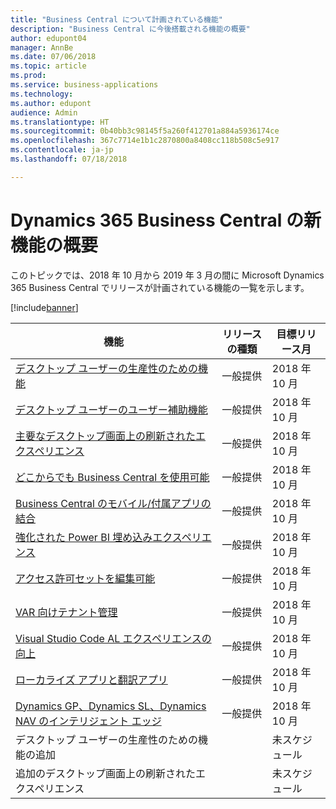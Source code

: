 ```yaml
---
title: "Business Central について計画されている機能"
description: "Business Central に今後搭載される機能の概要"
author: edupont04
manager: AnnBe
ms.date: 07/06/2018
ms.topic: article
ms.prod: 
ms.service: business-applications
ms.technology: 
ms.author: edupont
audience: Admin
ms.translationtype: HT
ms.sourcegitcommit: 0b40bb3c98145f5a260f412701a884a5936174ce
ms.openlocfilehash: 367c7714e1b1c2870800a8408cc118b508c5e917
ms.contentlocale: ja-jp
ms.lasthandoff: 07/18/2018

---
```

# <a name="summary-of-whats-new-in-dynamics-365-business-central"></a>Dynamics 365 Business Central の新機能の概要

このトピックでは、2018 年 10 月から 2019 年 3 月の間に Microsoft Dynamics 365 Business Central でリリースが計画されている機能の一覧を示します。

[!include[banner](../../includes/banner.md)]

| 機能 | リリースの種類 | 目標リリース月 |
|------------|----------|--------|
| [デスクトップ ユーザーの生産性のための機能](high-productivity-user-experience.md) | 一般提供 | 2018 年 10 月  |
| [デスクトップ ユーザーのユーザー補助機能](/business-applications-release-notes/october18/dynamics365-business-central/high-productivity-user-experience#accessibility) |  一般提供 |  2018 年 10 月  |
| [主要なデスクトップ画面上の刷新されたエクスペリエンス](/business-applications-release-notes/october18/dynamics365-business-central/high-productivity-user-experience#refreshed-desktop-experience) |  一般提供 |   2018 年 10 月  |
| [どこからでも Business Central を使用可能](business-central-everywhere.md)|  一般提供  |  2018 年 10 月  |
| [Business Central のモバイル/付属アプリの結合](/business-applications-release-notes/october18/dynamics365-business-central/high-productivity-user-experience#access-from-anywhere) |  一般提供 | 2018 年 10 月    |
| [強化された Power BI 埋め込みエクスペリエンス](enhanced-power-bi-embed-experience.md)  | 一般提供    | 2018 年 10 月   |
| [アクセス許可セットを編集可能](editablepermissionsets.md)  | 一般提供    | 2018 年 10 月   |
| [VAR 向けテナント管理](var-tenant-administration.md)  | 一般提供    | 2018 年 10 月   |
| [Visual Studio Code AL エクスペリエンスの向上](visual-studio-code-improvements.md)  | 一般提供    | 2018 年 10 月   |
| [ローカライズ アプリと翻訳アプリ](localization.md)      |  一般提供  |  2018 年 10 月   |
| [Dynamics GP、Dynamics SL、Dynamics NAV のインテリジェント エッジ](dynamics-intelligent-edge.md)   | 一般提供  |  2018 年 10 月|
| デスクトップ ユーザーの生産性のための機能の追加 |     | 未スケジュール |
| 追加のデスクトップ画面上の刷新されたエクスペリエンス |     | 未スケジュール |

